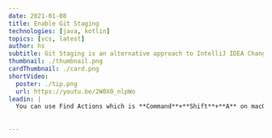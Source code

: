 ```yaml
---
date: 2021-01-08
title: Enable Git Staging
technologies: [java, kotlin]
topics: [vcs, latest]
author: hs
subtitle: Git Staging is an alternative approach to IntelliJ IDEA Changelists.
thumbnail: ./thumbnail.png
cardThumbnail: ./card.png
shortVideo:
  poster: ./tip.png
  url: https://youtu.be/2W0X0_nlpWo
leadin: |
  You can use Find Actions which is **Command**+**Shift**+**A** on macOS, or **Ctrl**+**Shift**+**A** on Windows and Linus and then search for 'Git Staging' to enable Git Staging instead of IntelliJ IDEA Changelists. 
  
 
---
```

